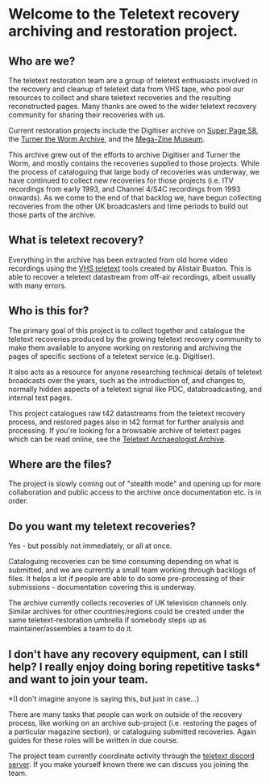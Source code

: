 # Welcome to the Teletext recovery archiving and restoration project.

## Who are we?
The teletext restoration team are a group of teletext enthusiasts involved in the recovery and cleanup of teletext data from VHS tape, who pool our resources to collect and share teletext recoveries and the resulting reconstructed pages. Many thanks are owed to the wider teletext recovery community for sharing their recoveries with us.

Current restoration projects include the Digitiser archive on [Super Page 58](https://www.superpage58.com), the [Turner the Worm Archive](https://zxnet.co.uk/teletext/turner-archive/), and the [Mega-Zine Museum](https://www.zinemuseum.co.uk).

This archive grew out of the efforts to archive Digitiser and Turner the Worm, and mostly contains the recoveries supplied to those projects. While the process of cataloguing that large body of recoveries was underway, we have continued to collect new recoveries for those projects (i.e. ITV recordings from early 1993, and Channel 4/S4C recordings from 1993 onwards). As we come to the end of that backlog we, have begun collecting recoveries from the other UK broadcasters and time periods to build out those parts of the archive.

## What is teletext recovery?
Everything in the archive has been extracted from old home video recordings using the [VHS teletext](https://github.com/ali1234/vhs-teletext) tools created by Alistair Buxton. This is able to recover a teletext datastream from off-air recordings, albeit usually with many errors.

## Who is this for?
The primary goal of this project is to collect together and catalogue the teletext recoveries produced by the growing teletext recovery community to make them available to anyone working on restoring and archiving the pages of specific sections of a teletext service (e.g. Digitiser).

It also acts as a resource for anyone researching technical details of teletext broadcasts over the years, such as the introduction of, and changes to, normally hidden aspects of a teletext signal like PDC, databroadcasting, and internal test pages.

This project catalogues raw t42 datastreams from the teletext recovery process, and restored pages also in t42 format for further analysis and processing. If you're looking for a browsable archive of teletext pages which can be read online, see the [Teletext Archaeologist Archive](https://archive.teletextarchaeologist.org/).

## Where are the files?
The project is slowly coming out of "stealth mode" and opening up for more collaboration and public access to the archive once documentation etc. is in order.

## Do you want my teletext recoveries?
Yes - but possibly not immediately, or all at once.

Cataloguing recoveries can be time consuming depending on what is submitted, and we are currently a small team working through backlogs of files. It helps a lot if people are able to do some pre-processing of their submissions - documentation covering this is underway.

The archive currently collects recoveries of UK television channels only. Similar archives for other countries/regions could be created under the same teletext-restoration umbrella if somebody steps up as maintainer/assembles a team to do it.

## I don't have any recovery equipment, can I still help? I really enjoy doing boring repetitive tasks* and want to join your team.
*(I don't imagine anyone is saying this, but just in case...)

There are many tasks that people can work on outside of the recovery process, like working on an archive sub-project (i.e. restoring the pages of a particular magazine section), or cataloguing submitted recoveries. Again guides for these roles will be written in due course.

The project team currently coordinate activity through the [teletext discord server](https://discord.gg/JfytfS3xmg). If you make yourself known there we can discuss you joining the team.